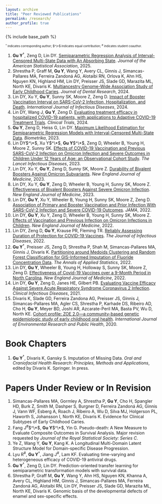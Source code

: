 ```yaml
---
layout: archive
title: "Peer Reviewed Publications"
permalink: /research/
author_profile: true
---
```


{% include base_path %}

<sub><sup>$^\dagger$ indicates corresponding author; $^\*$ indicates equal contribution; <sup>#</sup> indicates student coauthor. </sup></sub>
1. **Gu Y**$^\dagger$, Zeng D, Lin DY. [Semiparametric Regression Analysis of Interval-Censored Multi-State Data with An Absorbing State](https://doi.org/10.1080/01621459.2024.2448858). *Journal of the American Statistical Association*, 2025.
1. Shrestha P, Graff M, **Gu Y**, Wang Y, Avery CL, Ginnis J, Simancas-Pallares MA, Ferreira Zandoná AG, Alotaibi RN, Orlova K, Ahn HS, Nguyen KN, Highland HM, Lin DY, Preisser JS, Slade GD, Marazita ML, North KE, Divaris K. [Multiancestry Genome-Wide Association Study of Early Childhood Caries](https://journals.sagepub.com/doi/10.1177/00220345241291528). *Journal of Dental Research*, 2024. 
1. Lin DY, Xu Y, **Gu Y**, Sunny SK, Moore Z, Zeng D. [Impact of Booster Vaccination Interval on SARS-CoV-2 Infection, Hospitalization, and Death](https://www.ijidonline.com/article/S1201-9712(24)00155-3/fulltext). *International Journal of Infectious Diseases*, 2024.
1. Lin DY, Wang J, **Gu Y**, Zeng D. [Evaluating treatment efficacy in hospitalized COVID-19 patients, with applications to Adaptive COVID-19 Treatment Trials](https://journals.sagepub.com/doi/full/10.1177/17407745241238443). *Clinical Trials*, 2024.
1. **Gu Y**, Zeng D, Heiss G, Lin DY. [Maximum Likelihood Estimation for Semiparametric Regression Models with Interval-Censored Multi-State Data](https://academic.oup.com/biomet/advance-article/doi/10.1093/biomet/asad073/7449956?utm_source=authortollfreelink&utm_campaign=biomet&utm_medium=email&guestAccessKey=ac6ad3e0-31ff-4cc6-8c69-760080f969f7). *Biometrika*, 2023. 
1. Lin DY$^\*$, Xu Y$^\*$, **Gu Y**$^\*$, Zeng D, Wheeler B, Young H, Moore Z, Sunny SK. [Effects of COVID-19 Vaccination and Previous SARS-CoV-2 Infection on Omicron Infection and Severe Outcomes in Children Under 12 Years of Age: an Observational Cohort Study](https://doi.org/10.1016/S1473-3099(23)00272-4). *The Lancet Infectious Diseases*, 2023.
1. Lin DY, Xu Y, **Gu Y**, Zeng D, Sunny SK, Moore Z. [Durability of Bivalent Boosters Against Omicron Subvariants](https://www.nejm.org/doi/full/10.1056/NEJMc2302462?query=featured_coronavirus). *New England Journal of Medicine*, 2023. 
1. Lin DY, Xu Y, **Gu Y**, Zeng D, Wheeler B, Young H, Sunny SK, Moore Z. [Effectiveness of Bivalent Boosters Against Severe Omicron Infection](https://www.nejm.org/doi/full/10.1056/NEJMc2215471). *New England Journal of Medicine*, 2023.
1. Lin DY, **Gu Y**, Xu Y, Wheeler B, Young H, Sunny SK, Moore Z, Zeng D. [Association of Primary and Booster Vaccination and Prior Infection With SARS-CoV-2 Infection and Severe COVID-19 Outcomes](https://jamanetwork.com/journals/jama/fullarticle/2796893). *JAMA*, 2022.
1. Lin DY, **Gu Y**, Xu Y, Zeng D, Wheeler B, Young H, Sunny SK, Moore Z. [Effects of Vaccination and Previous Infection on Omicron Infections in Children](https://doi.org/10.1056/NEJMc2209371). *New England Journal of Medicine*, 2022. 
1. Lin DY, Zeng D, **Gu Y**, Krause PR, Fleming TR. [Reliably Assessing Duration of Protection for COVID-19 Vaccines](https://academic.oup.com/jid/advance-article/doi/10.1093/infdis/jiac139/6571630). *The Journal of Infectious Diseases*, 2022. 
1. **Gu Y**$^\dagger$, Preisser JS, Zeng D, Shrestha P, Shah M, Simancas-Pallares MA, Ginnis J, Divaris K. [Partitioning around Medoids Clustering and Random Forest Classification for GIS-Informed Imputation of Fluoride Concentration Data](http://dx.doi.org/10.1214/21-AOAS1516). *The Annals of Applied Statistics*, 2022. 
1. Lin DY, **Gu Y**, Wheeler B, Young H, Holloway S, Sunny SK, Moore Z, Zeng D. [Effectiveness of Covid-19 Vaccines over a 9-Month Period in North Carolina](https://www.nejm.org/doi/full/10.1056/NEJMoa2117128). *New England Journal of Medicine*, 2022. 
1. Lin DY, **Gu Y**, Zeng D, Janes HE, Gilbert PB. [Evaluating Vaccine Efficacy Against Severe Acute Respiratory Syndrome Coronavirus 2 Infection](https://doi.org/10.1093/cid/ciab630). *Clinical Infectious Diseases*, 2021.
1. Divaris K, Slade GD, Ferreira Zandona AG, Preisser JS, Ginnis J, Simancas-Pallares MA, Agler CS, Shrestha P, Karhade DS, Ribeiro AD, Cho H, **Gu Y**, Meyer BD, Joshi AR, Azcarate-Peril MA, Basta PV, Wu D, North KE. [Cohort profile: ZOE 2.0—a community-based genetic epidemiologic study of early childhood oral health](https://www.mdpi.com/1660-4601/17/21/8056). *International Journal of Environmental Research and Public Health*, 2020.

Book Chapters
======
1. **Gu Y**$^\dagger$, Divaris K, Gansky S. Imputation of Missing Data. *Oral and Craniofacial Health Research: Principles, Methods and Applications*, edited by Divaris K. Springer. In press.

Papers Under Review or In Revision
======  
1. Simancas-Pallares MA, Gormley A, Shrestha P, **Gu Y**, Cho H, Spangler HD, Burk Z, Smith M, Dashper S, Burgner D, Ferreira Zandoná AG, Ginnis J, Vann WF, Esberg A, Roach J, Ribeiro A, Wu D, Silva MJ, Holgerson PL, Haworth S, Johansson I, North KE, Divaris K. Evidence for Clinical Subtypes of Early Childhood Caries.  
1. Fang J<sup>#</sup>$^\*$, **Gu Y**$^\*$, Yin G. Pseudo-death: A New Measure to Evaluate Composite Outcomes in Survival Analysis. Major revision requested by *Journal of the Royal Statistical Society: Series C*.
1. Ye Z, Wang Y, **Gu Y**, Kang K. A Longitudinal Multi-Domain Latent Structure Model for Domain-specific Disease Progression. 
1. Lyu R<sup>#</sup>, **Gu Y**$^\dagger$, Jiang J<sup>#</sup>, Lam KF. Evaluating time-varying and heterogeneous efficacy of COVID-19 antiviral drugs.
1. **Gu Y**$^\dagger$, Zeng D, Lin DY. Prediction-oriented transfer learning for semiparametric transformation models with survival data. 
1. Shrestha P, Graff M, **Gu Y**, Wang Y, Ahn HS, Nguyen KN, Khanna A, Avery CL, Highland HM, Ginnis J, Simancas-Pallares MA, Ferreira Zandoná AG, Alotaibi RN, Lin DY, Preisser JS, Slade GD, Marazita ML, North KE, Divaris K. Genomic basis of the developmental defects of enamel and sex-specific effects.
  
<!-- Grants
======
1. Hong Kong RGC-ECS Grant 27303624 (PI, 2025--2027). "Joint analysis of interval-censored multi-state data, longitudinal data, and competing risks data". -->
<!-- 1. HKU Seed Fund for Basic Research for New Staff (PI, 2024--2026). "Statistical theory and methods for transfer learning in high-dimensional survival analysis". -->
